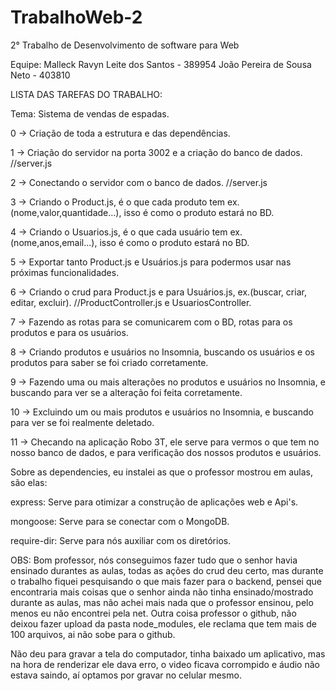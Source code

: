 # TrabalhoWeb-2
2° Trabalho de Desenvolvimento de software para Web

Equipe: 
Malleck Ravyn Leite dos Santos - 389954 
João Pereira de Sousa Neto - 403810

LISTA DAS TAREFAS DO TRABALHO:

Tema: Sistema de vendas de espadas.

0 -> Criação de toda a estrutura e das dependências.

1 -> Criação do servidor na porta 3002 e a criação do banco de dados. //server.js

2 -> Conectando o servidor com o banco de dados. //server.js

3 -> Criando o Product.js, é o que cada produto tem ex.(nome,valor,quantidade...), isso é como o produto estará no BD.

4 -> Criando o Usuarios.js, é o que cada usuário tem ex.(nome,anos,email...), isso é como o produto estará no BD.

5 -> Exportar tanto Product.js e Usuários.js para podermos usar nas próximas funcionalidades.

6 -> Criando o crud para Product.js e para Usuários.js, ex.(buscar, criar, editar, excluir). //ProductController.js e UsuariosController.

7 -> Fazendo as rotas para se comunicarem com o BD, rotas para os produtos e para os usuários.

8 -> Criando produtos e usuários no Insomnia, buscando os usuários e os produtos para saber se foi criado corretamente.

9 -> Fazendo uma ou mais alterações no produtos e usuários no Insomnia, e buscando para ver se a alteração foi feita corretamente.

10 -> Excluindo um ou mais produtos e usuários no Insomnia, e buscando para ver se foi realmente deletado.

11 -> Checando na aplicação Robo 3T, ele serve para vermos o que tem no nosso banco de dados, e para verificação dos nossos produtos e usuários.

Sobre as dependencies, eu instalei as que o professor mostrou em aulas, são elas:

express: Serve para otimizar a construção de aplicações web e Api's.

mongoose: Serve para se conectar com o MongoDB.

require-dir: Serve para nós auxiliar com os diretórios.


OBS: Bom professor, nós conseguimos fazer tudo que o senhor havia ensinado durantes as aulas, todas as ações do crud deu certo, mas durante o trabalho fiquei pesquisando o que mais fazer para o backend, pensei que encontraria mais coisas que o senhor ainda não tinha ensinado/mostrado durante as aulas, mas não achei mais nada que o professor ensinou, pelo menos eu não encontrei pela net. Outra coisa professor o github, não deixou fazer upload da pasta node_modules, ele reclama que tem mais de 100 arquivos, ai não sobe para o github.

Não deu para gravar a tela do computador, tinha baixado um aplicativo, mas na hora de renderizar ele dava erro, o video ficava corrompido e áudio não estava saindo, aí optamos por gravar no celular mesmo.
